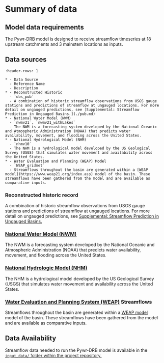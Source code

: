 # Summary of data

## Model data requirements

The Pywr-DRB model is designed to receive streamflow timeseries at 18 upstream catchments and 3 mainstem locations as inputs.

## Data sources

```{list-table} Streamflow Data Sources Available
:header-rows: 1

* - Data Source
  - Reference Name
  - Description
* - Reconstructed Historic
  - `obs_pub`
  - A combination of historic streamflow observations from USGS gauge stations and predictions of streamflow at ungauged locations. For more detail on ungauged predictions, see [Supplemental: Streamflow Prediction in Ungauged Basins.](./pub.md)
* - National Water Model (NWM)
  - `nwmv21`, `nwmv21_withLakes`
  - The NWM is a forecasting system developed by the National Oceanic and Atmospheric Administration (NOAA) that predicts water availability, movement, and flooding across the United States.
* - National Hydrological Model (NHM)
  - `nhmv10`
  - The NHM is a hydrological model developed by the US Geological Survey (USGS) that simulates water movement and availability across the United States.
* - Water Evaluation and Planning (WEAP) Model
  - `WEAP_gridmet`
  - Streamflows throughout the basin are generated within a [WEAP model](https://www.weap21.org/index.asp) model of the basin. These streamflows have been gathered from the model and are available as comparative inputs.
```


### Reconstructed historic record
A combination of historic streamflow observations from USGS gauge stations and predictions of streamflow at ungauged locations. For more detail on ungauged predictions, see [Supplemental: Streamflow Prediction in Ungauged Basins.](./pub.md)

### [National Water Model (NWM)](https://water.noaa.gov/about/nwm)
The NWM is a forecasting system developed by the National Oceanic and Atmospheric Administration (NOAA) that predicts water availability, movement, and flooding across the United States.

### [National Hydrologic Model (NHM)](https://www.sciencebase.gov/catalog/item/4f4e4773e4b07f02db47e234)
The NHM is a hydrological model developed by the US Geological Survey (USGS) that simulates water movement and availability across the United States.

### [Water Evaluation and Planning System (WEAP)](https://www.weap21.org/) Streamflows
Streamflows throughout the basin are generated within a [WEAP model](https://www.weap21.org/index.asp) model of the basin. These streamflows have been gathered from the model and are available as comparative inputs.  

## Data Availability

Streamflow data needed to run the Pywr-DRB model is available in the [`input_data/` folder within the project repository.](https://github.com/ahamilton144/DRB_water_management/tree/master/input_data)
